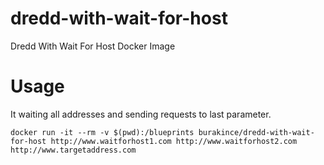 # dredd-with-wait-for-host

Dredd With Wait For Host Docker Image

# Usage

It waiting all addresses and sending requests to last parameter.

```
docker run -it --rm -v $(pwd):/blueprints burakince/dredd-with-wait-for-host http://www.waitforhost1.com http://www.waitforhost2.com http://www.targetaddress.com
```

